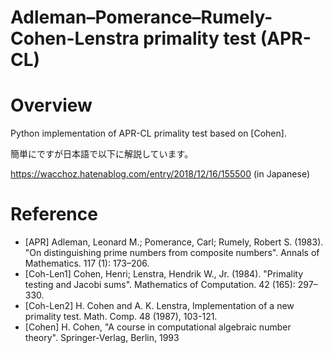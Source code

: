 # Adleman–Pomerance–Rumely-Cohen-Lenstra primality test (APR-CL)

# Overview

Python implementation of APR-CL primality test based on [Cohen].



簡単にですが日本語で以下に解説しています。

https://wacchoz.hatenablog.com/entry/2018/12/16/155500 (in Japanese)



# Reference

- [APR] Adleman, Leonard M.; Pomerance, Carl; Rumely, Robert S. (1983). "On distinguishing prime numbers from composite numbers". Annals of Mathematics. 117 (1): 173–206.
- [Coh-Len1] Cohen, Henri; Lenstra, Hendrik W., Jr. (1984). "Primality testing and Jacobi sums". Mathematics of Computation. 42 (165): 297–330.
- [Coh-Len2] H. Cohen and A. K. Lenstra, Implementation of a new primality test. Math. Comp. 48 (1987), 103-121.
- [Cohen] H. Cohen, "A course in computational algebraic number theory". Springer-Verlag, Berlin, 1993